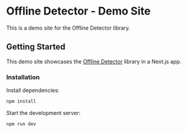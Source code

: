 # Offline Detector - Demo Site

This is a demo site for the Offline Detector library.

## Getting Started

This demo site showcases the [Offline Detector](../../packages/core) library in a Next.js app.

### Installation

Install dependencies:

```bash
npm install
```

Start the development server:

```bash
npm run dev
```